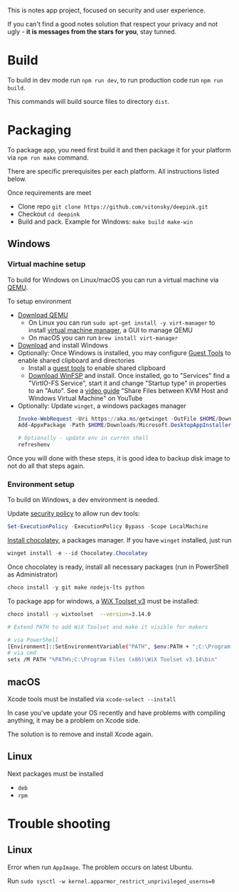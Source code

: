 This is notes app project, focused on security and user experience.

If you can't find a good notes solution that respect your privacy and not ugly - **it is messages from the stars for you**, stay tunned.

# Build

To build in dev mode run `npm run dev`, to run production code run `npm run build`.

This commands will build source files to directory `dist`.

# Packaging

To package app, you need first build it and then package it for your platform via `npm run make` command.

There are specific prerequisites per each platform. All instructions listed below.

<!-- TODO: add step to push artifacts from build machine to an S3 -->
Once requirements are meet
- Clone repo `git clone https://github.com/vitonsky/deepink.git`
- Checkout `cd deepink`
- Build and pack. Example for Windows: `make build make-win`

## Windows

### Virtual machine setup

To build for Windows on Linux/macOS you can run a virtual machine via [QEMU](https://www.qemu.org/).

To setup environment
- [Download QEMU](https://www.qemu.org/download)
	- On Linux you can run `sudo apt-get install -y virt-manager` to install [virtual machine manager](https://virt-manager.org/), a GUI to manage QEMU
	- On macOS you can run `brew install virt-manager`
- [Download](https://www.microsoft.com/en-us/software-download/windows11) and install Windows
- Optionally: Once Windows is installed, you may configure [Guest Tools](https://pve.proxmox.com/wiki/Windows_VirtIO_Drivers) to enable shared clipboard and directories
	- Install a [guest tools](https://fedorapeople.org/groups/virt/virtio-win/direct-downloads/archive-virtio/virtio-win-0.1.285-1/virtio-win-guest-tools.exe) to enable shared clipboard
	- [Download WinFSP](https://winfsp.dev/rel/) and install. Once installed, go to "Services" find a "VirtIO-FS Service", start it and change "Startup type" in properties to an "Auto". See a [video guide](https://www.youtube.com/watch?v=UCy25VFMJCE&t=195s) "Share Files between KVM Host and Windows Virtual Machine" on YouTube
- Optionally: Update `winget`, a windows packages manager
	```powershell
	Invoke-WebRequest -Uri https://aka.ms/getwinget -OutFile $HOME/Downloads/Microsoft.DesktopAppInstaller_8wekyb3d8bbwe.msixbundle
	Add-AppxPackage -Path $HOME/Downloads/Microsoft.DesktopAppInstaller_8wekyb3d8bbwe.msixbundle

	# Optionally - update env in curren shell
	refreshenv
	```

Once you will done with these steps, it is good idea to backup disk image to not do all that steps again.


### Environment setup

To build on Windows, a dev environment is needed.

Update [security policy](https://learn.microsoft.com/en-us/powershell/module/microsoft.powershell.core/about/about_execution_policies?view=powershell-7.5) to allow run dev tools:
```powershell
Set-ExecutionPolicy -ExecutionPolicy Bypass -Scope LocalMachine
```

[Install chocolatey](https://chocolatey.org/install), a packages manager. If you have `winget` installed, just run
```powershell
winget install -e --id Chocolatey.Chocolatey
```

Once chocolatey is ready, install all necessary packages (run in PowerShell as Administrator)

```powershell
choco install -y git make nodejs-lts python
```

To package app for windows, a [WiX Toolset v3](https://docs.firegiant.com/wix/wix3/) must be installed:

```sh
choco install -y wixtoolset  --version=3.14.0

# Extend PATH to add WiX Toolset and make it visible for makers

# via PowerShell
[Environment]::SetEnvironmentVariable("PATH", $env:PATH + ";C:\Program Files (x86)\WiX Toolset v3.14\bin", "Machine")
# via cmd
setx /M PATH "%PATH%;C:\Program Files (x86)\WiX Toolset v3.14\bin"
```

## macOS

Xcode tools must be installed via `xcode-select --install`

In case you've update your OS recently and have problems with compiling anything, it may be a problem on Xcode side.

The solution is to remove and install Xcode again.

## Linux

Next packages must be installed
- `deb`
- `rpm`

# Trouble shooting

## Linux

Error when run `AppImage`. The problem occurs on latest Ubuntu.

Run `sudo sysctl -w kernel.apparmor_restrict_unprivileged_userns=0`

